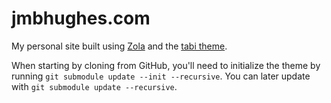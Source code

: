 # jmbhughes.com

My personal site built using [Zola](https://www.getzola.org/) and the [tabi theme](https://github.com/welpo/tabi).

When starting by cloning from GitHub, you'll need to initialize the theme by running `git submodule update --init --recursive`. You can later update with
`git submodule update --recursive`.
